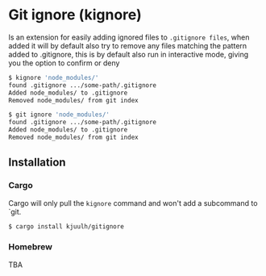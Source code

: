 # Git ignore (kignore)

Is an extension for easily adding ignored files to `.gitignore files`, when
added it will by default also try to remove any files matching the pattern added
to .gitignore, this is by default also run in interactive mode, giving you the
option to confirm or deny

```bash
$ kignore 'node_modules/'
found .gitignore .../some-path/.gitignore
Added node_modules/ to .gitignore
Removed node_modules/ from git index
```

```bash
$ git ignore 'node_modules/'
found .gitignore .../some-path/.gitignore
Added node_modules/ to .gitignore
Removed node_modules/ from git index
```

## Installation

### Cargo

Cargo will only pull the `kignore` command and won't add a subcommand to `git.

```bash
$ cargo install kjuulh/gitignore
```

### Homebrew

TBA

